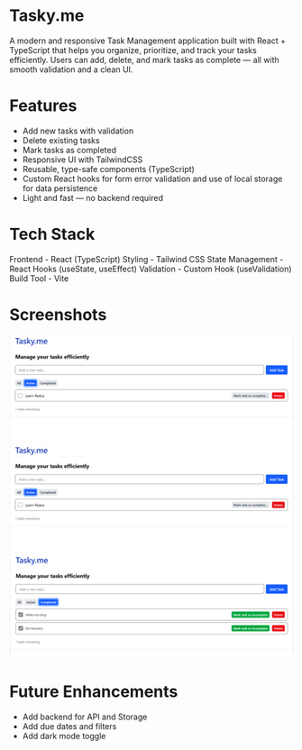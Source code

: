 # Tasky.me
A modern and responsive Task Management application built with React + TypeScript that helps you organize, prioritize, and track your tasks efficiently.
Users can add, delete, and mark tasks as complete — all with smooth validation and a clean UI.


# Features
- Add new tasks with validation
- Delete existing tasks
- Mark tasks as completed 
- Responsive UI with TailwindCSS
- Reusable, type-safe components (TypeScript)
- Custom React hooks for form error validation and use of local storage for data persistence
- Light and fast — no backend required 


# Tech Stack
Frontend -	React (TypeScript)
Styling	- Tailwind CSS
State Management -	React Hooks (useState, useEffect)
Validation -	Custom Hook (useValidation)
Build Tool -	Vite
# Screenshots
![alt text](./public/image-3.png)
![alt text](./public/image-3.png)
![alt text](./public/image-4.png)

# Future Enhancements
- Add backend for API and Storage
- Add due dates and filters
- Add dark mode toggle